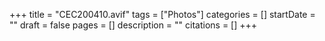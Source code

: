 +++
title = "CEC200410.avif"
tags = ["Photos"]
categories = []
startDate = ""
draft = false
pages = []
description = ""
citations = []
+++

